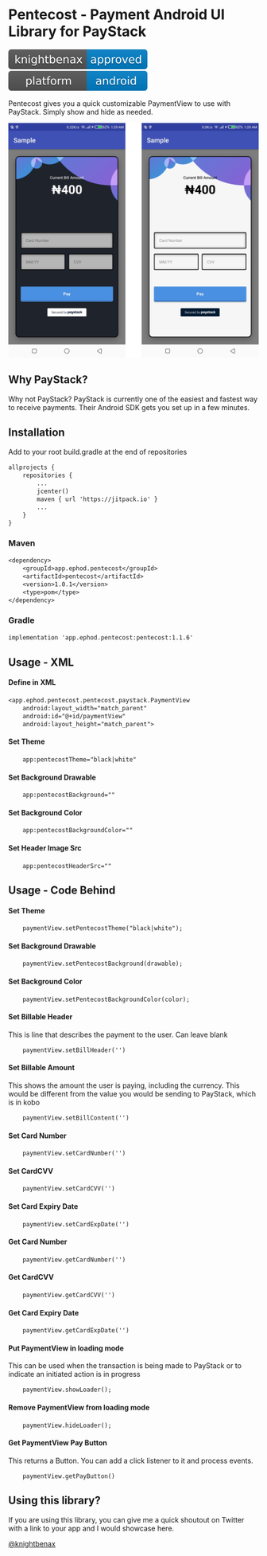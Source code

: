 # Pentecost - Payment Android UI Library for PayStack

[![Knightbenax Approved](/knightbenax-approved-blue.svg)](https://twitter.com/knightbenax) [![Platform](/platform.svg)]()


Pentecost gives you a quick customizable PaymentView to use with PayStack. Simply show and hide as needed. 


![Screenshot](/one@2x.png?raw=true)


## Why PayStack?

Why not PayStack? PayStack is currently one of the easiest and fastest way to receive payments. Their Android SDK gets you set up in a few minutes.


## Installation

Add to your root build.gradle at the end of repositories 

```
allprojects {
    repositories {
        ...
        jcenter()
        maven { url 'https://jitpack.io' }
        ...
    }
}
```
 

### Maven

```
<dependency> 
    <groupId>app.ephod.pentecost</groupId> 
    <artifactId>pentecost</artifactId> 
    <version>1.0.1</version> 
    <type>pom</type> 
</dependency>
``` 


### Gradle

```
implementation 'app.ephod.pentecost:pentecost:1.1.6'
```


## Usage - XML

#### Define in XML

```
<app.ephod.pentecost.pentecost.paystack.PaymentView
    android:layout_width="match_parent"
    android:id="@+id/paymentView"
    android:layout_height="match_parent">
```

#### Set Theme
```
    app:pentecostTheme="black|white"
```

#### Set Background Drawable
```
    app:pentecostBackground=""
```

#### Set Background Color
```
    app:pentecostBackgroundColor=""
```

#### Set Header Image Src
```
    app:pentecostHeaderSrc=""
```

## Usage - Code Behind
#### Set Theme
```
    paymentView.setPentecostTheme("black|white");
```

#### Set Background Drawable
```
    paymentView.setPentecostBackground(drawable);
```

#### Set Background Color
```
    paymentView.setPentecostBackgroundColor(color);
```

#### Set Billable Header

This is line that describes the payment to the user. Can leave blank

```
    paymentView.setBillHeader('')
```

#### Set Billable Amount

This shows the amount the user is paying, including the currency. This would be different from the value you would be sending to PayStack, which is in kobo

```
    paymentView.setBillContent('')
```

#### Set Card Number
```
    paymentView.setCardNumber('')
```

#### Set CardCVV
```
    paymentView.setCardCVV('')
```

#### Set Card Expiry Date
```
    paymentView.setCardExpDate('')
```

#### Get Card Number
```
    paymentView.getCardNumber('')
```

#### Get CardCVV
```
    paymentView.getCardCVV('')
```

#### Get Card Expiry Date
```
    paymentView.getCardExpDate('')
```

#### Put PaymentView in loading mode

This can be used when the transaction is being made to PayStack or to indicate an initiated action is in progress 
```
    paymentView.showLoader();
```

#### Remove PaymentView from loading mode
 
```
    paymentView.hideLoader();
```

#### Get PaymentView Pay Button

This returns a Button. You can add a click listener to it and process events.
 
```
    paymentView.getPayButton()
```

## Using this library?

If you are using this library, you can give me a quick shoutout on Twitter with a link to your app and I would showcase here. 

[@knightbenax](https://twitter.com/knightbenax)





